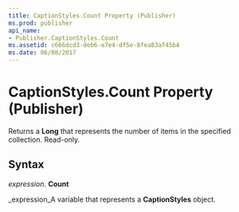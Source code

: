 ```yaml
---
title: CaptionStyles.Count Property (Publisher)
ms.prod: publisher
api_name:
- Publisher.CaptionStyles.Count
ms.assetid: c666dcd3-deb6-e7e4-df5e-8fea83af45b4
ms.date: 06/08/2017
---
```



# CaptionStyles.Count Property (Publisher)

Returns a **Long** that represents the number of items in the specified collection. Read-only.


## Syntax

 _expression_. **Count**

 _expression_A variable that represents a **CaptionStyles** object.


